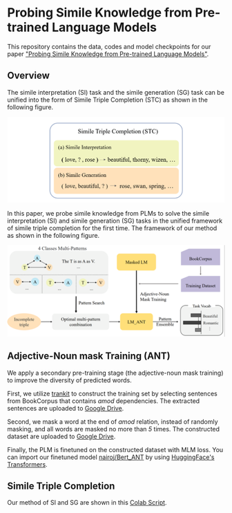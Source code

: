 # Probing Simile Knowledge from Pre-trained Language Models
This repository contains the data, codes and model checkpoints for our paper ["Probing Simile Knowledge from Pre-trained Language Models"](https://aclanthology.org/2022.acl-long.404/).   


## Overview
The simile interpretation (SI) task and the simile generation (SG) task can be unified into the form of Simile Triple Completion (STC) as shown in the following figure.

![](figure/unify.png)

In this paper, we probe simile knowledge from PLMs to solve the simile interpretation (SI) and simile generation (SG) tasks in the unified framework of simile triple completion for the first time. The framework of our method as shown in the following figure.

![](figure/framework.png)

## Adjective-Noun mask Training (ANT)
We apply a secondary pre-training stage (the adjective-noun mask training) to improve the diversity of predicted words.

First, we utilize [trankit](https://github.com/nlp-uoregon/trankit) to construct the training set by selecting sentences from BookCorpus that contains *amod* dependencies. The extracted sentences are uploaded to [Google Drive](https://drive.google.com/file/d/1zKLYGkVTLkrGMJJEgvsTZNNAHO8u6ER7/view?usp=sharing).

Second, we mask a word at the end of *amod* relation, instead of randomly masking, and all words are masked no more than *5* times. The constructed dataset are uploaded to [Google Drive](https://drive.google.com/file/d/1EHo61afA2FrfJCZRN4i4EvbR9cJNZgPt/view?usp=sharing).

Finally, the PLM is finetuned on the constructed dataset with MLM loss. You can import our finetuned model [nairoj/Bert_ANT](https://huggingface.co/nairoj/Bert_ANT) by using [HuggingFace's Transformers](https://github.com/huggingface/transformers). 

## Simile Triple Completion
Our method of SI and SG are shown in this [Colab Script](https://colab.research.google.com/drive/1hEsHVtmwFNeKBNswtaKh7GrTish0sZRI?usp=sharing).

